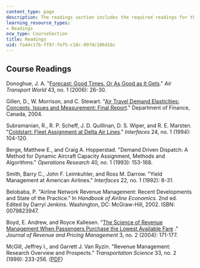 ```yaml
---
content_type: page
description: The readings section includes the required readings for this course.
learning_resource_types:
- Readings
ocw_type: CourseSection
title: Readings
uid: fa44c17b-ff97-fe75-c18c-097dc106d16c
---
```


Course Readings
---------------

Donoghue, J. A. "[Forecast: Good Times, Or As Good as It Gets](http://web.archive.org/web/20080205164907/https://atwonline.com/magazine/article.html?articleID=1496)." _Air Transport World_ 43, no. 1 (2006): 26-30.

Gillen, D., W. Morrison, and C. Stewart. "[Air Travel Demand Elasticities: Concepts, Issues and Measurement: Final Report](http://www.fin.gc.ca/consultresp/airtravel/airtravstdy_-eng.asp)." Department of Finance, Canada, 2004.

Subramanian, R., R. P. Scheff, J. D. Quillinan, D. S. Wiper, and R. E. Marsten. "[Coldstart: Fleet Assignment at Delta Air Lines](https://www.researchgate.net/publication/243762609_Coldstart_Fleet_Assignment_at_Delta_Air_Lines)." _Interfaces_ 24, no. 1 (1994): 104-120.

Berge, Matthew E., and Craig A. Hopperstad. "Demand Driven Dispatch: A Method for Dynamic Aircraft Capacity Assignment, Methods and Algorithms." _Operations Research_ 40, no. 1 (1993): 153-168.

Smith, Barry C., John F. Leimkuhler, and Ross M. Darrow. "Yield Management at American Airlines." _Interfaces_ 22, no. 1 (1992): 8-31.

Belobaba, P. "Airline Network Revenue Management: Recent Developments and State of the Practice." In _Handbook of Airline Economics._ 2nd ed. Edited by Darryl Jenkins. Washington, DC: McGraw-Hill, 2002. ISBN: 0079823947.

Boyd, E. Andrew, and Royce Kallesen. "[The Science of Revenue Management When Passengers Purchase the Lowest Available Fare](https://link.springer.com/article/10.1057/palgrave.rpm.5170104) ." _Journal of Revenue and Pricing Management_ 3, no. 2 (2004): 171-177.

McGill, Jeffrey I., and Garrett J. Van Ryzin. "Revenue Management: Research Overview and Prospects." _Transportation Science_ 33, no. 2 (1999): 233-256. ([PDF](https://www0.gsb.columbia.edu/faculty/cmaglaras/B9801-001/RMreview.pdf))